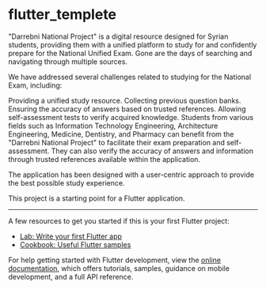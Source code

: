 # flutter_templete

"Darrebni National Project" is a digital resource designed for Syrian students, providing them with a unified platform to study for and confidently prepare for the National Unified Exam. Gone are the days of searching and navigating through multiple sources.

We have addressed several challenges related to studying for the National Exam, including:

Providing a unified study resource.
Collecting previous question banks.
Ensuring the accuracy of answers based on trusted references.
Allowing self-assessment tests to verify acquired knowledge.
Students from various fields such as Information Technology Engineering, Architecture Engineering, Medicine, Dentistry, and Pharmacy can benefit from the "Darrebni National Project" to facilitate their exam preparation and self-assessment. They can also verify the accuracy of answers and information through trusted references available within the application.

The application has been designed with a user-centric approach to provide the best possible study experience.

This project is a starting point for a Flutter application.
___________________________________________________________________________________________________________________________________________________________________________________________

A few resources to get you started if this is your first Flutter project:

- [Lab: Write your first Flutter app](https://docs.flutter.dev/get-started/codelab)
- [Cookbook: Useful Flutter samples](https://docs.flutter.dev/cookbook)

For help getting started with Flutter development, view the
[online documentation](https://docs.flutter.dev/), which offers tutorials,
samples, guidance on mobile development, and a full API reference.
